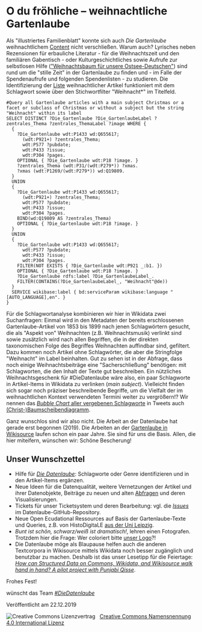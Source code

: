 # O du fröhliche – weihnachtliche Gartenlaube

Als "illustriertes Familienblatt" konnte sich auch <em>Die Gartenlaube</em> weihnachtlichem <a href="https://de.wikisource.org/wiki/Weihnachten#Zeitschriftenartikel" target="_blank">Content</a> nicht verschließen. Warum auch? Lyrisches neben Rezensionen für erbauliche Literatur - für die Weihnachtszeit und den familiären Gabentisch - oder Kulturgeschichtliches sowie Aufrufe zur selbstlosen Hilfe (["Weihnachtsbaum für unsere Ostsee-Deutschen"](https://de.wikisource.org/wiki/Ein_Weihnachtsbaum_f%C3%BCr_unsere_Ostsee-Deutschen)) sind rund um die "stille Zeit" in der Gartenlaube zu finden und - im Falle der Spendenaufrufe und folgenden Spendenlisten - zu studieren.
Die Identifizierung der [Liste](https://w.wiki/EKE) weihnachtlicher Artikel funktioniert mit dem Schlagwort sowie über den Stichwortfilter "Weihnacht*" im Titelfeld.

```
#Query all Gartenlaube articles with a main subject Christmas or a facet or subclass of Christmas or without a subject but the string "Weihnacht" within its label
SELECT DISTINCT ?Die_Gartenlaube ?Die_GartenlaubeLabel ?zentrales_Thema ?zentrales_ThemaLabel ?image WHERE {
  {
    ?Die_Gartenlaube wdt:P1433 wd:Q655617;
      (wdt:P921+) ?zentrales_Thema;
      wdt:P577 ?pubdate;
      wdt:P433 ?issue;
      wdt:P304 ?pages.
    OPTIONAL { ?Die_Gartenlaube wdt:P18 ?image. }
    ?zentrales_Thema (wdt:P31/(wdt:P279*)) ?xmas.
    ?xmas (wdt:P1269/(wdt:P279*)) wd:Q19809.
  }
  UNION
  {
    ?Die_Gartenlaube wdt:P1433 wd:Q655617;
      (wdt:P921+) ?zentrales_Thema;
      wdt:P577 ?pubdate;
      wdt:P433 ?issue;
      wdt:P304 ?pages.
    BIND(wd:Q19809 AS ?zentrales_Thema)
    OPTIONAL { ?Die_Gartenlaube wdt:P18 ?image. }
  }
  UNION
  {
    ?Die_Gartenlaube wdt:P1433 wd:Q655617;
      wdt:P577 ?pubdate;
      wdt:P433 ?issue;
      wdt:P304 ?pages.
    FILTER(NOT EXISTS { ?Die_Gartenlaube wdt:P921 _:b1. })
    OPTIONAL { ?Die_Gartenlaube wdt:P18 ?image. }
    ?Die_Gartenlaube rdfs:label ?Die_GartenlaubeLabel_.
    FILTER(CONTAINS(?Die_GartenlaubeLabel_, "Weihnacht"@de))
  }
  SERVICE wikibase:label { bd:serviceParam wikibase:language "[AUTO_LANGUAGE],en". }
}
```

Für die Schlagwortanalyse kombinieren wir hier in Wikidata zwei Suchanfragen: Einmal wird in den Metadaten der bereits erschlossenen Gartenlaube-Artikel von 1853 bis 1899 nach jenen Schlagwörtern gesucht, die als "Aspekt von" Weihnachten (z.B. Weihnachtsmusik) verlinkt sind sowie zusätzlich wird nach allen Begriffen, die in der direkten taxonomischen Folge des Begriffes Weihnachten auffindbar sind, gefiltert. Dazu kommen noch Artikel ohne Schlagwörter, die aber die Stringfolge "Weihnacht" im Label beinhalten.
Gut zu sehen ist in der Abfrage, dass noch einige Weihnachtsbeiträge eine "Sacherschließung" benötigen: mit Schlagworten, die den Inhalt der Texte gut beschreiben. Ein nützliches Weihnachtsgeschenk für #DieDatenlaube wäre also, ein paar Schlagworte in Artikel-Items in Wikidata zu verlinken (<em>main subject</em>). Vielleicht finden sich sogar noch präziser beschreibende Begriffe, um die Vielfalt der im weihnachtlichen Kontext verwendeten Termini weiter zu vergrößern!? Wir nennen das <a href="https://w.wiki/3Rj" target="_blank"><em>Bubble Chart</em> aller vergebenen Schlagworte</a> in Tweets auch <a href="https://twitter.com/hashtag/Baumscheibendiagramm" target="_blank">(Christ-)Baumscheibendiagramm</a>.

Ganz wunschlos sind wir also nicht. Die Arbeit an der Datenlaube hat gerade erst begonnen (2019). Die Arbeiten an der <a href="https://de.wikisource.org/wiki/Die_Gartenlaube" target="_blank">Gartenlaube in Wikisource</a> laufen schon ein paar Jahre. Sie sind für uns die Basis. Allen, die hier miteifern, wünschen wir: Schöne Bescherung!  

## Unser Wunschzettel 
* Hilfe für <a href="https://blog.wikimedia.de/2019/10/16/hilfe-fuer-die-datenlaube-mit-wikisourcewikidata-die-freie-quellensammlung-verbessern/" target="_blank"><em>Die Datenlaube</em></a>: Schlagworte oder Genre identifizieren und in den Artikel-Items ergänzen.
* Neue Ideen für die Datenqualität, weitere Vernetzungen der Artikel und ihrer Datenobjekte, Beiträge zu neuen und alten <a href="https://de.wikisource.org/wiki/Wikisource:Wikidata#Die_Gartenlaube" target="_blank">Abfragen</a> und deren Visualisierungen.
* Tickets für unser Ticketsystem und deren Bearbeitung: vgl. die <a href="https://github.com/DieDatenlaube/DieDatenlaube/issues" target="_blank"><em>Issues</em></a> im Datenlaube-GitHub-Repository.
* Neue Open Ecudational Ressources auf Basis der Gartenlaube-Texte und Queries, z.B. von HistoDigitaLE <a href="https://de.wikisource.org/wiki/Wikisource:OER" target="_blank">aus der Uni Leipzig</a>.
* <em>Bunt ist schön, schwarz/weiß ist dramatisch!</em>, lehren einen Fotografen. Trotzdem hier die Frage: Wer coloriert bitte <a href="https://commons.wikimedia.org/wiki/File:Die_Datenlaube.xcf" target="_blank">unser Logo</a>?!
* Die Datenlaube möge als Blaupause helfen auch die anderen Textcorpora in Wikisource mittels Wikidata noch besser zugänglich und benutzbar zu machen. Deshalb ist das unser Lesetipp für die Feiertage: <a href="https://space.wmflabs.org/2019/12/07/how-can-structured-data-on-commons-wikidata-and-wikisource-walk-hand-in-hand-a-pilot-project-with-punjabi-qisse/"><em>How can Structured Data on Commons, Wikidata, and Wikisource walk hand in hand? A pilot project with Punjabi Qisse</em></a>.

Frohes Fest!

wünscht das Team [<em>#DieDatenlaube</em>](https://diedatenlaube.github.io/die_datenlaube_der_gartenlaube)
<p>Veröffentlicht am 22.12.2019</p>
<img alt="Creative Commons Lizenzvertrag" style="border-width:0" src="https://i.creativecommons.org/l/by/4.0/80x15.png" />&nbsp;&nbsp;&nbsp;<a rel="license" href="http://creativecommons.org/licenses/by/4.0/">Creative Commons Namensnennung 4.0 International Lizenz</a> <a rel="license" href="http://creativecommons.org/licenses/by/4.0/">
